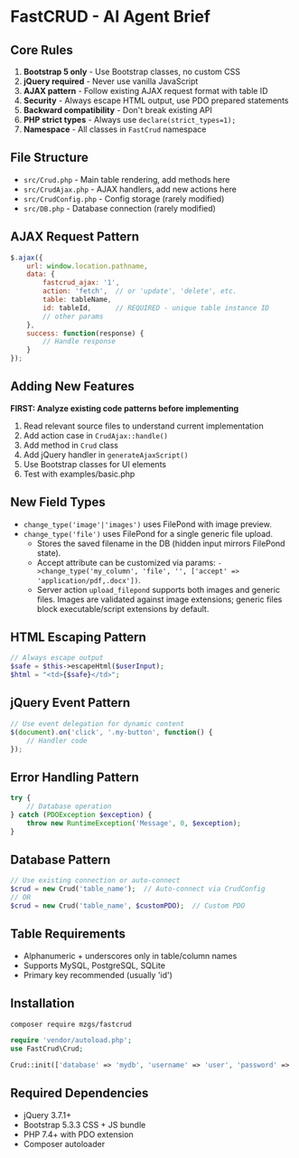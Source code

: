 # FastCRUD - AI Agent Brief

## Core Rules
1. **Bootstrap 5 only** - Use Bootstrap classes, no custom CSS
2. **jQuery required** - Never use vanilla JavaScript  
3. **AJAX pattern** - Follow existing AJAX request format with table ID
4. **Security** - Always escape HTML output, use PDO prepared statements
5. **Backward compatibility** - Don't break existing API
6. **PHP strict types** - Always use `declare(strict_types=1);`
7. **Namespace** - All classes in `FastCrud` namespace

## File Structure
- `src/Crud.php` - Main table rendering, add methods here
- `src/CrudAjax.php` - AJAX handlers, add new actions here
- `src/CrudConfig.php` - Config storage (rarely modified)
- `src/DB.php` - Database connection (rarely modified)

## AJAX Request Pattern
```javascript
$.ajax({
    url: window.location.pathname,
    data: {
        fastcrud_ajax: '1',
        action: 'fetch',  // or 'update', 'delete', etc.
        table: tableName,
        id: tableId,      // REQUIRED - unique table instance ID
        // other params
    },
    success: function(response) {
        // Handle response
    }
});
```

## Adding New Features
**FIRST: Analyze existing code patterns before implementing**
1. Read relevant source files to understand current implementation
2. Add action case in `CrudAjax::handle()`
3. Add method in `Crud` class  
4. Add jQuery handler in `generateAjaxScript()`
5. Use Bootstrap classes for UI elements
6. Test with examples/basic.php

## New Field Types
- `change_type('image'|'images')` uses FilePond with image preview.
- `change_type('file')` uses FilePond for a single generic file upload.
  - Stores the saved filename in the DB (hidden input mirrors FilePond state).
  - Accept attribute can be customized via params: `->change_type('my_column', 'file', '', ['accept' => 'application/pdf,.docx'])`.
  - Server action `upload_filepond` supports both images and generic files. Images are validated against image extensions; generic files block executable/script extensions by default.

## HTML Escaping Pattern
```php
// Always escape output
$safe = $this->escapeHtml($userInput);
$html = "<td>{$safe}</td>";
```

## jQuery Event Pattern
```javascript
// Use event delegation for dynamic content
$(document).on('click', '.my-button', function() {
    // Handler code
});
```

## Error Handling Pattern
```php
try {
    // Database operation
} catch (PDOException $exception) {
    throw new RuntimeException('Message', 0, $exception);
}
```

## Database Pattern  
```php
// Use existing connection or auto-connect
$crud = new Crud('table_name');  // Auto-connect via CrudConfig
// OR
$crud = new Crud('table_name', $customPDO);  // Custom PDO
```

## Table Requirements
- Alphanumeric + underscores only in table/column names
- Supports MySQL, PostgreSQL, SQLite
- Primary key recommended (usually 'id')

## Installation
```bash
composer require mzgs/fastcrud
```

```php
require 'vendor/autoload.php';
use FastCrud\Crud;

Crud::init(['database' => 'mydb', 'username' => 'user', 'password' => 'pass']);
```

## Required Dependencies
- jQuery 3.7.1+
- Bootstrap 5.3.3 CSS + JS bundle  
- PHP 7.4+ with PDO extension
- Composer autoloader
